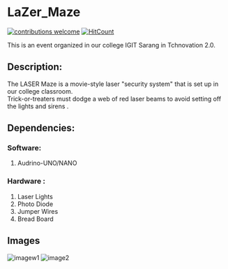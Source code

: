 # LaZer_Maze

[![contributions welcome](https://img.shields.io/badge/contributions-welcome-brightgreen.svg?style=flat)](https://github.com/dwyl/esta/issues)  [![HitCount](http://hits.dwyl.io/ASH1998/android-digit-recogniser.svg)](http://hits.dwyl.io/ASH1998/android-digit-recogniser)

This is an event organized in our college IGIT Sarang in Tchnovation 2.0.

## Description:

The LASER Maze is a movie-style laser "security system" that is set up in our college classroom.  
Trick-or-treaters must dodge a web of red laser beams to avoid setting off the lights and sirens .

## Dependencies:
### Software:
1. Audrino-UNO/NANO
### Hardware : 
1. Laser Lights
2. Photo Diode
3. Jumper Wires
4. Bread Board
## Images
![imagew1](https://github.com/praveenvoonna/LazerMaze/blob/master/Images/IMG_0024.JPG)
![image2](https://github.com/praveenvoonna/LazerMaze/blob/master/Images/IMG_0033.JPG)



